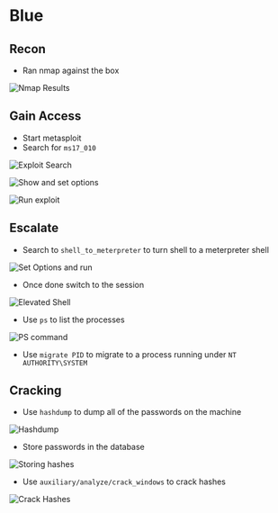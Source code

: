 # Blue

## Recon

- Ran nmap against the box

![Nmap Results](screenshots/2022-08-01-18-32-29.png)

## Gain Access 

- Start metasploit
- Search for `ms17_010`

![Exploit Search](screenshots/2022-08-01-18-36-56.png)

![Show and set options](screenshots/2022-08-01-18-38-20.png)

![Run exploit](screenshots/2022-08-01-18-42-38.png)

## Escalate

- Search to `shell_to_meterpreter` to turn shell to a meterpreter shell 

![Set Options and run](screenshots/2022-08-01-18-46-56.png)

- Once done switch to the session

![Elevated Shell](screenshots/2022-08-01-18-52-52.png)

- Use `ps` to list the processes

![PS command](screenshots/2022-08-01-18-59-12.png)

- Use `migrate PID` to migrate to a process running under `NT AUTHORITY\SYSTEM`

## Cracking
- Use `hashdump` to dump all of the passwords on the machine

![Hashdump](screenshots/2022-08-01-19-06-02.png)

- Store passwords in the database

![Storing hashes](screenshots/2022-08-01-19-22-03.png)

- Use `auxiliary/analyze/crack_windows` to crack hashes

![Crack Hashes](screenshots/2022-08-01-19-23-49.png)